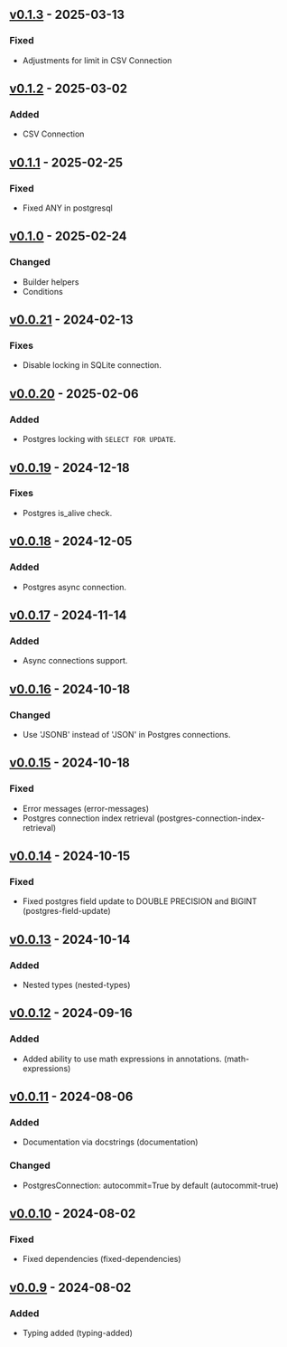 ## [v0.1.3](https://pypi.org/project/amsdal-glue-connections/0.1.3/) - 2025-03-13

### Fixed

- Adjustments for limit in CSV Connection

## [v0.1.2](https://pypi.org/project/amsdal-glue-connections/0.1.2/) - 2025-03-02

### Added

- CSV Connection

## [v0.1.1](https://pypi.org/project/amsdal-glue-connections/0.1.1/) - 2025-02-25

### Fixed

- Fixed ANY in postgresql


## [v0.1.0](https://pypi.org/project/amsdal-glue-connections/0.1.0/) - 2025-02-24

### Changed

- Builder helpers
- Conditions


## [v0.0.21](https://pypi.org/project/amsdal-glue-connections/0.0.21/) - 2024-02-13

### Fixes

- Disable locking in SQLite connection.

## [v0.0.20](https://pypi.org/project/amsdal-glue-connections/0.0.20/) - 2025-02-06

### Added

- Postgres locking with `SELECT FOR UPDATE`.

## [v0.0.19](https://pypi.org/project/amsdal-glue-connections/0.0.19/) - 2024-12-18

### Fixes

- Postgres is_alive check.

## [v0.0.18](https://pypi.org/project/amsdal-glue-connections/0.0.18/) - 2024-12-05

### Added

- Postgres async connection.

## [v0.0.17](https://pypi.org/project/amsdal-glue-connections/0.0.17/) - 2024-11-14

### Added

- Async connections support.

## [v0.0.16](https://pypi.org/project/amsdal-glue-connections/0.0.16/) - 2024-10-18

### Changed

- Use 'JSONB' instead of 'JSON' in Postgres connections.

## [v0.0.15](https://pypi.org/project/amsdal-glue-connections/0.0.15/) - 2024-10-18

### Fixed

- Error messages (error-messages)
- Postgres connection index retrieval (postgres-connection-index-retrieval)


## [v0.0.14](https://pypi.org/project/amsdal-glue-connections/0.0.14/) - 2024-10-15

### Fixed

- Fixed postgres field update to DOUBLE PRECISION and BIGINT (postgres-field-update)

## [v0.0.13](https://pypi.org/project/amsdal-glue-connections/0.0.13/) - 2024-10-14

### Added

- Nested types (nested-types)

## [v0.0.12](https://pypi.org/project/amsdal-glue-connections/0.0.12/) - 2024-09-16

### Added

- Added ability to use math expressions in annotations. (math-expressions)
## [v0.0.11](https://pypi.org/project/amsdal-glue-connections/0.0.11/) - 2024-08-06

### Added

- Documentation via docstrings (documentation)

### Changed

- PostgresConnection: autocommit=True by default (autocommit-true)
## [v0.0.10](https://pypi.org/project/amsdal-glue-connections/0.0.10/) - 2024-08-02


### Fixed

- Fixed dependencies (fixed-dependencies)



## [v0.0.9](https://pypi.org/project/amsdal-glue-connections/0.0.9/) - 2024-08-02


### Added

- Typing added (typing-added)
